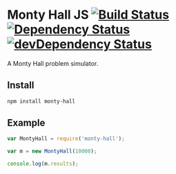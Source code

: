 Monty Hall JS  [![Build Status](https://travis-ci.org/edj-boston/monty-hall-js.svg?branch=master)](https://travis-ci.org/edj-boston/monty-hall-js) [![Dependency Status](https://david-dm.org/edj-boston/monty-hall-js.svg)](https://david-dm.org/edj-boston/monty-hall-js) [![devDependency Status](https://david-dm.org/edj-boston/monty-hall-js/dev-status.svg)](https://david-dm.org/edj-boston/monty-hall-js#info=devDependencies)
=============

A Monty Hall problem simulator.


Install
-------

```sh
npm install monty-hall
```


Example
-------

```js
var MontyHall = require('monty-hall');

var m = new MontyHall(10000);

console.log(m.results);
```